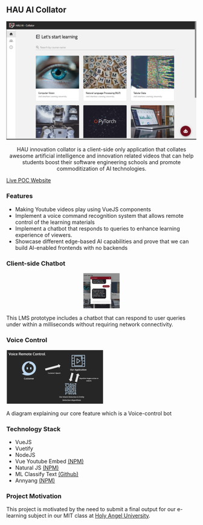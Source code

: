 ## HAU AI Collator

<p align="center">
     <img src="https://github.com/allanchua101/hau-ai-powered-lms/blob/main/assets/screenshots/Course%20list.png"
          alt="Course list of application"
          width="712px" />
</p>
<p align="center">
     HAU innovation collator is a client-side only application that collates awesome artificial intelligence and innovation related videos that can help students boost their software engineering schools and promote commoditization of AI technologies.
</p>

[Live POC Website](https://allanchua101.github.io/hau-ai-powered-lms/)

### Features

- Making Youtube videos play using VueJS components
- Implement a voice command recognition system that allows remote control of the learning materials
- Implement a chatbot that responds to queries to enhance learning experience of viewers.
- Showcase different edge-based AI capabilities and prove that we can build AI-enabled frontends with no backends

### Client-side Chatbot

<p align="center">
<img src="https://github.com/allanchua101/hau-ai-powered-lms/blob/main/assets/screenshots/Chatbot.png"
     alt="A chatbot included in the LMS"
     style="margin-right: auto; margin-left: auto; max-width: 96px;" width="512px" />
</p>
This LMS prototype includes a chatbot that can respond to user queries under within a milliseconds without requiring network connectivity.

### Voice Control

<img src="https://github.com/allanchua101/hau-ai-powered-lms/blob/main/assets/Voice%20Banner.png"
     alt="A diagram explaining our core feature which is a Voice-control bot"
     style="margin-right: auto; margin-left: auto; max-width: 256px;" />

A diagram explaining our core feature which is a Voice-control bot

### Technology Stack

- VueJS
- Vuetify
- NodeJS
- Vue Youtube Embed [(NPM)](https://www.npmjs.com/package/vue-youtube-embed)
- Natural JS [(NPM)](https://www.npmjs.com/package/natural)
- ML Classify Text [(Github)](https://github.com/andreekeberg/ml-classify-text-js)
- Annyang [(NPM)](https://www.npmjs.com/package/annyang)

### Project Motivation

This project is motivated by the need to submit a final output for our e-learning subject in our MIT class at [Holy Angel University](https://www.hau.edu.ph/).
